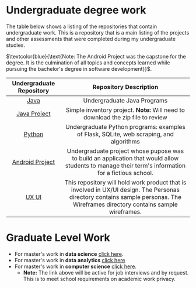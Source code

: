 # Undergraduate degree work

The table below shows a listing of the repositories that contain undergraduate work. This is a repository that is a main listing of the projects and other assessments that were completed during my undergraduate studies.

$`\textcolor{blue}{\text{Note: The Android Project was the capstone for the degree.  It is the culmination of all topics and concepts learned while pursuing the bachelor's degree in software development}}`$.


|**Undergraduate Repository**|**Repository Description**| 
|:-----:|:-----:|
|[Java](https://github.com/HeinoPortfolio/Java) | Undergraduate Java Programs| 
|[Java Project](https://github.com/HeinoPortfolio/Java-Project)|Simple inventory project.  **Note:** Will need to download the zip file to review|
|[Python](https://github.com/HeinoPortfolio/Python)| Undergraduate Python programs: examples of Flask, SQLite, web scraping, and algorithms|
|[Android Project](https://github.com/HeinoPortfolio/AndroidProject)|Undergraduate project whose pupose was to build an application that would allow students to manage their term's information for a fictious school.|
|[UX UI](https://github.com/HeinoPortfolio/UX-UI)|This repository will hold work product that is involved in UX/UI design. The Personas directory contains sample personas. The Wireframes directory contains sample wireframes.|

# Graduate Level Work
* For master's work in **data science** [click here](https://github.com/HeinoPortfolio/Graduate-Work).
* For master's work in **data analytics** [click here](https://github.com/HeinoPortfolio/Data-Analytics-Grad-Work)
* For master's work in **computer science** [click here](https://github.com/HeinoPortfolio/MS_Comp_Sci).
  * **Note:** The link above will be active for job interviews and by request.  This is to meet school requirements on academic work privacy.
